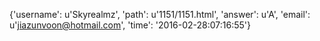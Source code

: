 {'username': u'Skyrealmz', 'path': u'1151/1151.html', 'answer': u'A', 'email': u'jiazunvoon@hotmail.com', 'time': '2016-02-28:07:16:55'}